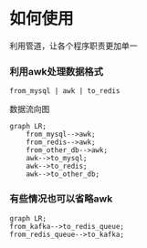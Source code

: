 
# 如何使用
利用管道，让各个程序职责更加单一

### 利用awk处理数据格式
```shell script
from_mysql | awk | to_redis
```
数据流向图  
```mermaid
graph LR;
    from_mysql-->awk;
    from_redis-->awk;
    from_other_db-->awk;
    awk-->to_mysql;
    awk-->to_redis;
    awk-->to_other_db;
```
### 有些情况也可以省略awk
```mermaid
graph LR;
from_kafka-->to_redis_queue;
from_redis_queue-->to_kafka;
```
